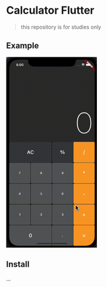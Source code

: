 # Calculator Flutter
> this repository is for studies only

## Example
![Backup mysql google driver](dist/assets/example.gif)

## Install
...